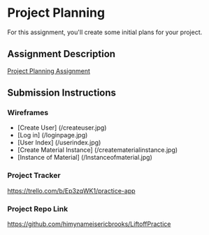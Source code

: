 # Project Planning
For this assignment, you'll create some initial plans for your project.

## Assignment Description
[Project Planning Assignment](https://education.launchcode.org/liftoff/modules/assignments/project-planning)

## Submission Instructions

### Wireframes
* [Create User] (/createuser.jpg)
* [Log in] (/loginpage.jpg)
* [User Index] (/userindex.jpg)
* [Create Material Instance] (/creatematerialinstance.jpg)
* [Instance of Material] (/Instanceofmaterial.jpg)

### Project Tracker
https://trello.com/b/Ep3zqWK1/practice-app

### Project Repo Link

https://github.com/himynameisericbrooks/LiftoffPractice
